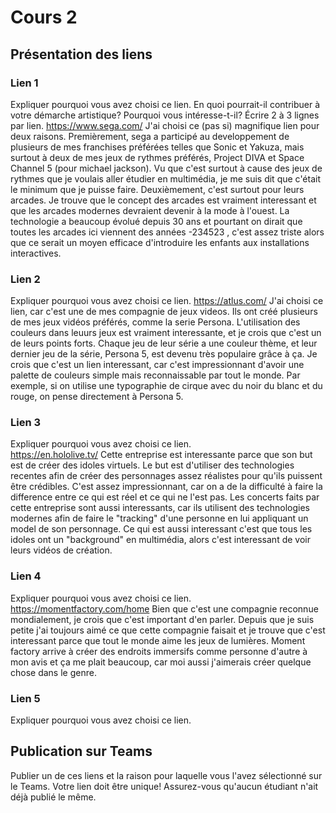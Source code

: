 # Cours 2
## Présentation des liens

### Lien 1 
Expliquer pourquoi vous avez choisi ce lien. En quoi pourrait-il contribuer à votre démarche artistique? Pourquoi vous intéresse-t-il? Écrire 2 à 3 lignes par lien. 
https://www.sega.com/
J'ai choisi ce (pas si) magnifique lien pour deux raisons.
Premièrement, sega a participé au developpement de plusieurs de mes franchises préférées telles que Sonic et Yakuza, mais surtout à deux de mes jeux de rythmes préférés, Project DIVA et Space Channel 5 (pour michael jackson). Vu que c'est surtout à cause des jeux de rythmes que je voulais aller étudier en multimédia, je me suis dit que c'était le minimum que je puisse faire.
Deuxièmement, c'est surtout pour leurs arcades. Je trouve que le concept des arcades est vraiment interessant et que les arcades modernes devraient devenir à la mode à l'ouest. La technologie a beaucoup évolué depuis 30 ans et pourtant on dirait que toutes les arcades ici viennent des années -234523 , c'est assez triste alors que ce serait un moyen efficace d'introduire les enfants aux installations interactives.
### Lien 2 
Expliquer pourquoi vous avez choisi ce lien.
https://atlus.com/
J'ai choisi ce lien, car c'est une de mes compagnie de jeux videos. Ils ont créé plusieurs de mes jeux vidéos préférés, comme la serie Persona. L'utilisation des couleurs dans leuurs jeux est vraiment interessante, et je crois que c'est un de leurs points forts. Chaque jeu de leur série a une couleur thème, et leur dernier jeu de la série, Persona 5, est devenu très populaire grâce à ça. Je crois que c'est un lien interessant, car c'est impressionnant d'avoir une palette de couleurs simple mais reconnaissable par tout le monde. Par exemple, si on utilise une typographie de cirque avec du noir du blanc et du rouge, on pense directement à Persona 5.
### Lien 3 
Expliquer pourquoi vous avez choisi ce lien.  
https://en.hololive.tv/
Cette entreprise est interessante parce que son but est de créer des idoles virtuels. Le but est d'utiliser des technologies recentes afin de créer des personnages assez réalistes pour qu'ils puissent être crédibles. C'est assez impressionnant, car on a de la difficulté à faire la difference entre ce qui est réel et ce qui ne l'est pas. Les concerts faits par cette entreprise sont aussi interessants, car ils utilisent des technologies modernes afin de faire le "tracking" d'une personne en lui appliquant un model de son personnage. Ce qui est aussi interessant c'est que tous les idoles ont un "background" en multimédia, alors c'est interessant de voir leurs vidéos de création.
### Lien 4 
Expliquer pourquoi vous avez choisi ce lien. 
https://momentfactory.com/home
Bien que c'est une compagnie reconnue mondialement, je crois que c'est important d'en parler. Depuis que je suis petite j'ai toujours aimé ce que cette compagnie faisait et je trouve que c'est interessant parce que tout le monde aime les jeux de lumières. Moment factory arrive à créer des endroits immersifs comme personne d'autre à mon avis et ça me plait beaucoup, car moi aussi j'aimerais créer quelque chose dans le genre.

### Lien 5 
Expliquer pourquoi vous avez choisi ce lien.  

## Publication sur Teams
Publier un de ces liens et la raison pour laquelle vous l'avez sélectionné sur le Teams. Votre lien doit être unique! Assurez-vous qu'aucun étudiant n'ait déjà publié le même. 
